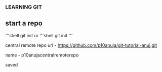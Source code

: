### LEARNING GIT
## start a repo
'''shell
git init
or 
'''shell 
git init <repo>
'''

central remote repo url - https://github.com/p10anuja/git-tutorial-anuj.git

name - p10anujacentralremoterepo


saved




